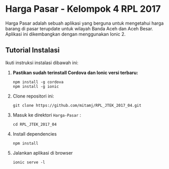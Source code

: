 # Harga Pasar - Kelompok 4 RPL 2017

Harga Pasar adalah sebuah aplikasi yang berguna untuk mengetahui harga barang di pasar terupdate untuk wilayah Banda Aceh dan Aceh Besar. Aplikasi ini dikembangkan dengan menggunakan Ionic 2. 

## Tutorial Instalasi

Ikuti instruksi instalasi dibawah ini:

1. **Pastikan sudah terinstall Cordova dan Ionic versi terbaru:**
    ```
    npm install -g cordova
    npm install -g ionic
    ```

1. Clone repositori ini:
    ```
    git clone https://github.com/mitamj/RPL_JTEK_2017_04.git
    ```

1. Masuk ke direktori `Harga-Pasar` :
    ```
    cd RPL_JTEK_2017_04
    ```

1. Install dependencies
    ```
    npm install
    ```
  
1. Jalankan aplikasi di browser
    ```
    ionic serve -l
    ```



